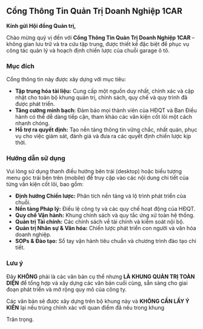 ## Cổng Thông Tin Quản Trị Doanh Nghiệp 1CAR

**Kính gửi Hội đồng Quản trị,**

Chào mừng quý vị đến với **Cổng Thông Tin Quản Trị Doanh Nghiệp 1CAR** – không gian lưu trữ và tra cứu tập trung, được thiết kế đặc biệt để phục vụ công tác quản lý và hoạch định chiến lược của chuỗi garage ô tô.

### Mục đích

Cổng thông tin này được xây dựng với mục tiêu:
-   **Tập trung hóa tài liệu:** Cung cấp một nguồn duy nhất, chính xác và cập nhật cho toàn bộ khung quản trị, chính sách, quy chế và quy trình đã được phát triển.
-   **Tăng cường minh bạch:** Đảm bảo mọi thành viên của HĐQT và Ban Điều hành có thể dễ dàng tiếp cận, tham khảo các văn kiện cốt lõi một cách nhanh chóng.
-   **Hỗ trợ ra quyết định:** Tạo nền tảng thông tin vững chắc, nhất quán, phục vụ cho việc giám sát, đánh giá và đưa ra các quyết định chiến lược kịp thời.

### Hướng dẫn sử dụng

Vui lòng sử dụng thanh điều hướng bên trái (desktop) hoặc biểu tượng menu góc trái bên trên (mobile) để truy cập vào các nội dung chi tiết của từng văn kiện cốt lõi, bao gồm:

-   **Định hướng Chiến lược:** Phân tích nền tảng và lộ trình phát triển của chuỗi.
-   **Nền tảng Pháp lý:** Điều lệ công ty và các quy chế hoạt động của HĐQT.
-   **Quy chế Vận hành:** Khung chính sách và quy tắc ứng xử toàn hệ thống.
-   **Quản trị Tài chính:** Các chính sách về tài chính và kiểm soát nội bộ.
-   **Quản trị Nhân sự & Văn hóa:** Chiến lược phát triển con người và văn hóa doanh nghiệp.
-   **SOPs & Đào tạo:** Sổ tay vận hành tiêu chuẩn và chương trình đào tạo chi tiết.

### Lưu ý

Đây **KHÔNG** phải là các văn bản cụ thể nhưng **LÀ KHUNG QUẢN TRỊ TOÀN DIỆN** để tổng hợp và xây dựng các văn bản cuối cùng, sẵn sàng cho giai đoạn phát triển và mở rộng quy mô của công ty.

Các văn bản sẽ được xây dựng trên bộ khung này và **KHÔNG CẦN LẤY Ý KIẾN** lại nếu trùng chính xác với quan điểm đã nêu trong khung

Trân trọng.
